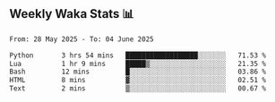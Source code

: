 ## Weekly Waka Stats 📊
<!--START_SECTION:waka-->

```txt
From: 28 May 2025 - To: 04 June 2025

Python       3 hrs 54 mins   ██████████████████░░░░░░░   71.53 %
Lua          1 hr 9 mins     █████▒░░░░░░░░░░░░░░░░░░░   21.35 %
Bash         12 mins         █░░░░░░░░░░░░░░░░░░░░░░░░   03.86 %
HTML         8 mins          ▓░░░░░░░░░░░░░░░░░░░░░░░░   02.51 %
Text         2 mins          ▒░░░░░░░░░░░░░░░░░░░░░░░░   00.67 %
```

<!--END_SECTION:waka-->

<!--

Here are some ideas to get you started:

- 🔭 I’m currently working on (way to add branches committed on)
- 🌱 I’m currently learning Web Frameworks and Machine Learning! (Lisp, JS (react & angular), Python, and __)
- 💬 Ask me about ...
- 📫 How to reach me: 
- 😄 Pronouns: He/Him/His
- ⚡ Fun fact: ...

that-recsys-lab
-->

